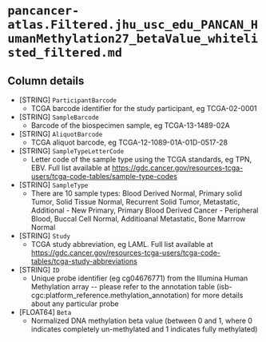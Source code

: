 # `pancancer-atlas.Filtered.jhu_usc_edu_PANCAN_HumanMethylation27_betaValue_whitelisted_filtered.md`

## Column details

* [STRING]    `ParticipantBarcode`
  - TCGA barcode identifier for the study participant, eg TCGA-02-0001
* [STRING]    `SampleBarcode`
  - Barcode of the biospecimen sample, eg TCGA-13-1489-02A
* [STRING]    `AliquotBarcode`
  - TCGA aliquot barcode, eg TCGA-12-1089-01A-01D-0517-28
* [STRING]    `SampleTypeLetterCode`
  - Letter code of the sample type using the TCGA standards, eg TPN, EBV. Full list available at https://gdc.cancer.gov/resources-tcga-users/tcga-code-tables/sample-type-codes
* [STRING]    `SampleType`
  - There are 10 sample types: Blood Derived Normal, Primary solid Tumor, Solid Tissue Normal, Recurrent Solid Tumor, Metastatic, Additional - New Primary, Primary Blood Derived Cancer - Peripheral Blood, Buccal Cell Normal, Additioanal Metastatic, Bone Marrrow Normal
* [STRING]    `Study`
  - TCGA study abbreviation, eg LAML. Full list available at https://gdc.cancer.gov/resources-tcga-users/tcga-code-tables/tcga-study-abbreviations
* [STRING]    `ID`
  - Unique probe identifier (eg cg04676771) from the Illumina Human Methylation array -- please refer to the annotation table (isb-cgc:platform_reference.methylation_annotation) for more details about any particular probe
* [FLOAT64]    `Beta`
  - Normalized DNA methylation beta value (between 0 and 1, where 0 indicates completely un-methylated and 1 indicates fully methylated)

